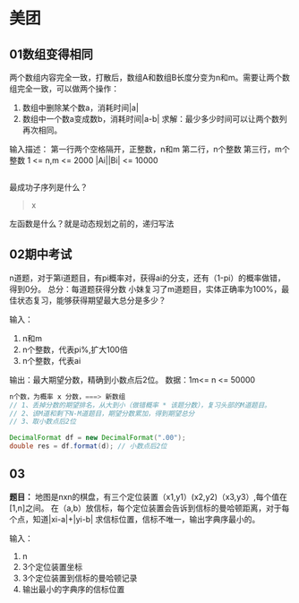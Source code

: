 

# 美团

## 01数组变得相同

两个数组内容完全一致，打散后，数组A和数组B长度分变为n和m。需要让两个数组完全一致，可以做两个操作：
1. 数组中删除某个数a，消耗时间|a|
2. 数组中一个数a变成数b，消耗时间|a-b|
求解：最少多少时间可以让两个数列再次相同。

输入描述：
第一行两个空格隔开，正整数，n和m
第二行，n个整数
第三行，m个整数
1 <= n,m <= 2000
|Ai||Bi| <= 10000
```java

```

最成功子序列是什么？
> x

左函数是什么？就是动态规划之前的，递归写法


## 02期中考试

n道题，对于第i道题目，有pi概率对，获得ai的分支，还有（1-pi）的概率做错，得到0分。
总分：每道题获得分数
小妹复习了m道题目，实体正确率为100%，最佳状态复习，能够获得期望最大总分是多少？

输入：
1. n和m
2. n个整数，代表pi%,扩大100倍
3. n个整数，代表ai

输出：最大期望分数，精确到小数点后2位。
数据：1m<= n <= 50000

```java
n个数，为概率 x 分数，===> 新数组
// 1、丢掉分数的期望排名，从大到小（做错概率 * 该题分数），复习头部的M道题目。
// 2、该M道和剩下N-M道题目，期望分数累加，得到期望总分
// 3、取小数点后2位

DecimalFormat df = new DecimalFormat(".00");
double res = df.format(d); // 小数点后2位
```


## 03

**题目：**
地图是nxn的棋盘，有三个定位装置（x1,y1）(x2,y2)（x3,y3）,每个值在[1,n]之间。
在（a,b）放信标，每个定位装置会告诉到信标的曼哈顿距离，对于每个点，知道|xi-a|+|yi-b|
求信标位置，信标不唯一，输出字典序最小的。

输入：
1. n
2. 3个定位装置坐标
3. 3个定位装置到信标的曼哈顿记录
4. 输出最小的字典序的信标位置

